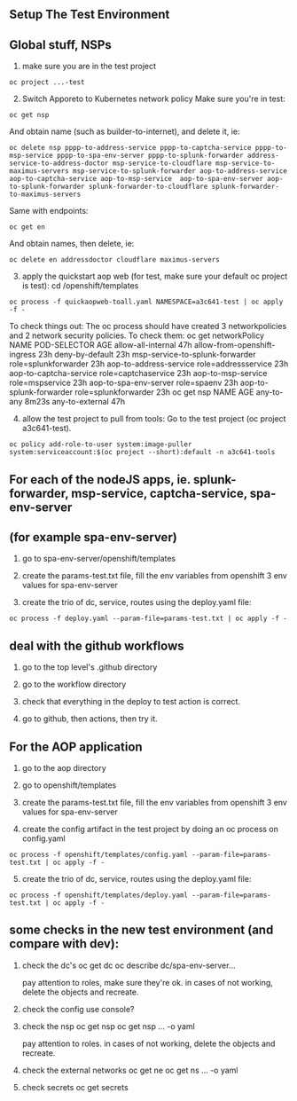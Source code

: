 
## Setup The Test Environment

## Global stuff, NSPs

1. make sure you are in the test project
```console
oc project ...-test
```

2. Switch Apporeto to Kubernetes network policy
Make sure you're in test:
```console
oc get nsp
```
And obtain name (such as builder-to-internet), and delete it, ie:
```console
oc delete nsp pppp-to-address-service pppp-to-captcha-service pppp-to-msp-service pppp-to-spa-env-server pppp-to-splunk-forwarder address-service-to-address-doctor msp-service-to-cloudflare msp-service-to-maximus-servers msp-service-to-splunk-forwarder aop-to-address-service aop-to-captcha-service aop-to-msp-service  aop-to-spa-env-server aop-to-splunk-forwarder splunk-forwarder-to-cloudflare splunk-forwarder-to-maximus-servers
```

Same with endpoints:
```console
oc get en
```
And obtain names, then delete, ie:
```console
oc delete en addressdoctor cloudflare maximus-servers
```

3. apply the quickstart aop web (for test, make sure your default oc project is test):
cd /openshift/templates
```console
oc process -f quickaopweb-toall.yaml NAMESPACE=a3c641-test | oc apply -f -
```

To check things out:
The oc process should have created 3 networkpolicies and 2 network security policies.  To check them:
oc get networkPolicy
NAME                              POD-SELECTOR           AGE
allow-all-internal                <none>                 47h
allow-from-openshift-ingress      <none>                 23h
deny-by-default                   <none>                 23h
msp-service-to-splunk-forwarder   role=splunkforwarder   23h
aop-to-address-service            role=addressservice    23h
aop-to-captcha-service            role=captchaservice    23h
aop-to-msp-service                role=mspservice        23h
aop-to-spa-env-server             role=spaenv            23h
aop-to-splunk-forwarder           role=splunkforwarder   23h
oc get nsp
NAME              AGE
any-to-any        8m23s
any-to-external   47h


4. allow the test project to pull from tools:
   Go to the test project (oc project a3c641-test).
```console
oc policy add-role-to-user system:image-puller system:serviceaccount:$(oc project --short):default -n a3c641-tools
```

## For each of the nodeJS apps, ie. splunk-forwarder, msp-service, captcha-service, spa-env-server
## (for example spa-env-server)

1. go to spa-env-server/openshift/templates

2. create the params-test.txt file, fill the env variables from openshift 3 env values for spa-env-server

3. create the trio of dc, service, routes using the deploy.yaml file:
```console
oc process -f deploy.yaml --param-file=params-test.txt | oc apply -f -
```

## deal with the github workflows

1. go to the top level's .github directory

2. go to the workflow directory

3. check that everything in the deploy to test action is correct.

4. go to github, then actions, then try it.


## For the AOP application

1. go to the aop directory

2. go to openshift/templates

3. create the params-test.txt file, fill the env variables from openshift 3 env values for spa-env-server

4. create the config artifact in the test project by doing an oc process on config.yaml
```console
oc process -f openshift/templates/config.yaml --param-file=params-test.txt | oc apply -f -
```
5. create the trio of dc, service, routes using the deploy.yaml file:
```console
oc process -f openshift/templates/deploy.yaml --param-file=params-test.txt | oc apply -f -
```

## some checks in the new test environment (and compare with dev):

1. check the dc's
   oc get dc
   oc describe dc/spa-env-server...

   pay attention to roles, make sure they're ok.
   in cases of not working, delete the objects and recreate.

2. check the config
   use console?

3. check the nsp
   oc get nsp
   oc get nsp ... -o yaml

   pay attention to roles.
   in cases of not working, delete the objects and recreate.

4. check the external networks
   oc get ne
   oc get ns ... -o yaml

5. check secrets
   oc get secrets

